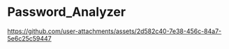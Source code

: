 # Password_Analyzer




https://github.com/user-attachments/assets/2d582c40-7e38-456c-84a7-5e6c25c59447

